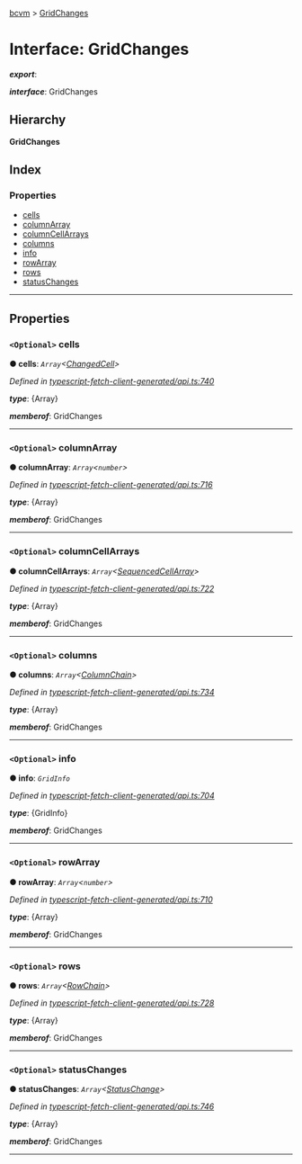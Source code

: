 [bcvm](../README.md) > [GridChanges](../interfaces/gridchanges.md)

# Interface: GridChanges

*__export__*: 

*__interface__*: GridChanges

## Hierarchy

**GridChanges**

## Index

### Properties

* [cells](gridchanges.md#cells)
* [columnArray](gridchanges.md#columnarray)
* [columnCellArrays](gridchanges.md#columncellarrays)
* [columns](gridchanges.md#columns)
* [info](gridchanges.md#info)
* [rowArray](gridchanges.md#rowarray)
* [rows](gridchanges.md#rows)
* [statusChanges](gridchanges.md#statuschanges)

---

## Properties

<a id="cells"></a>

### `<Optional>` cells

**● cells**: *`Array`<[ChangedCell](changedcell.md)>*

*Defined in [typescript-fetch-client-generated/api.ts:740](https://github.com/boardwalktech/Boardwalk-Client-Virtual-Machine-JS/blob/bd51c2e/typescript/src/typescript-fetch-client-generated/api.ts#L740)*

*__type__*: {Array<ChangedCell>}

*__memberof__*: GridChanges

___
<a id="columnarray"></a>

### `<Optional>` columnArray

**● columnArray**: *`Array`<`number`>*

*Defined in [typescript-fetch-client-generated/api.ts:716](https://github.com/boardwalktech/Boardwalk-Client-Virtual-Machine-JS/blob/bd51c2e/typescript/src/typescript-fetch-client-generated/api.ts#L716)*

*__type__*: {Array<number>}

*__memberof__*: GridChanges

___
<a id="columncellarrays"></a>

### `<Optional>` columnCellArrays

**● columnCellArrays**: *`Array`<[SequencedCellArray](sequencedcellarray.md)>*

*Defined in [typescript-fetch-client-generated/api.ts:722](https://github.com/boardwalktech/Boardwalk-Client-Virtual-Machine-JS/blob/bd51c2e/typescript/src/typescript-fetch-client-generated/api.ts#L722)*

*__type__*: {Array<SequencedCellArray>}

*__memberof__*: GridChanges

___
<a id="columns"></a>

### `<Optional>` columns

**● columns**: *`Array`<[ColumnChain](columnchain.md)>*

*Defined in [typescript-fetch-client-generated/api.ts:734](https://github.com/boardwalktech/Boardwalk-Client-Virtual-Machine-JS/blob/bd51c2e/typescript/src/typescript-fetch-client-generated/api.ts#L734)*

*__type__*: {Array<ColumnChain>}

*__memberof__*: GridChanges

___
<a id="info"></a>

### `<Optional>` info

**● info**: *`GridInfo`*

*Defined in [typescript-fetch-client-generated/api.ts:704](https://github.com/boardwalktech/Boardwalk-Client-Virtual-Machine-JS/blob/bd51c2e/typescript/src/typescript-fetch-client-generated/api.ts#L704)*

*__type__*: {GridInfo}

*__memberof__*: GridChanges

___
<a id="rowarray"></a>

### `<Optional>` rowArray

**● rowArray**: *`Array`<`number`>*

*Defined in [typescript-fetch-client-generated/api.ts:710](https://github.com/boardwalktech/Boardwalk-Client-Virtual-Machine-JS/blob/bd51c2e/typescript/src/typescript-fetch-client-generated/api.ts#L710)*

*__type__*: {Array<number>}

*__memberof__*: GridChanges

___
<a id="rows"></a>

### `<Optional>` rows

**● rows**: *`Array`<[RowChain](rowchain.md)>*

*Defined in [typescript-fetch-client-generated/api.ts:728](https://github.com/boardwalktech/Boardwalk-Client-Virtual-Machine-JS/blob/bd51c2e/typescript/src/typescript-fetch-client-generated/api.ts#L728)*

*__type__*: {Array<RowChain>}

*__memberof__*: GridChanges

___
<a id="statuschanges"></a>

### `<Optional>` statusChanges

**● statusChanges**: *`Array`<[StatusChange](statuschange.md)>*

*Defined in [typescript-fetch-client-generated/api.ts:746](https://github.com/boardwalktech/Boardwalk-Client-Virtual-Machine-JS/blob/bd51c2e/typescript/src/typescript-fetch-client-generated/api.ts#L746)*

*__type__*: {Array<StatusChange>}

*__memberof__*: GridChanges

___

